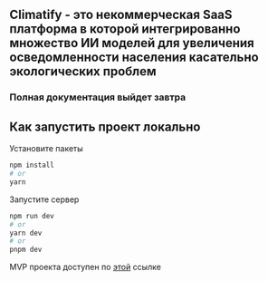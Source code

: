 ## Climatify - это некоммерческая SaaS платформа в которой интегрированно множество ИИ моделей для увеличения осведомленности населения касательно экологических проблем

### Полная документация выйдет завтра

## Как запустить проект локально

Установите пакеты

```bash
npm install
# or
yarn
```

Запустите сервер

```bash
npm run dev
# or
yarn dev
# or
pnpm dev
```

MVP проекта доступен по [этой](https://climate.jumify.kz/) ссылке
